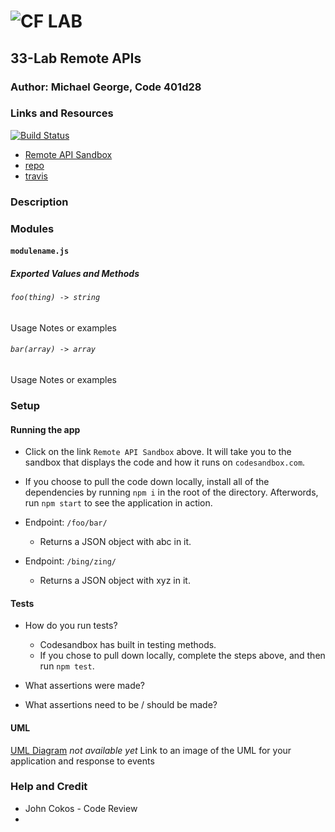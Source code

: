 ![CF](http://i.imgur.com/7v5ASc8.png) LAB
=================================================

## 33-Lab Remote APIs

### Author: Michael George, Code 401d28

### Links and Resources
[![Build Status](https://travis-ci.com/michaelageorge/33-remote-apis.svg?branch=master)](https://travis-ci.com/michaelageorge/33-remote-apis)

* [Remote API Sandbox](https://codesandbox.io/s/zxx17qk45x)
* [repo](https://github.com/michaelageorge/33-remote-apis)
* [travis](https://travis-ci.com/michaelageorge/33-remote-apis)


### Description 


### Modules
#### `modulename.js`
##### Exported Values and Methods

###### `foo(thing) -> string`
Usage Notes or examples

###### `bar(array) -> array`
Usage Notes or examples

### Setup
#### Running the app
* Click on the link `Remote API Sandbox` above. It will take you to the sandbox that displays the code and how it runs on `codesandbox.com`.

* If you choose to pull the code down locally, install all of the dependencies by running `npm i` in the root of the directory. Afterwords, run `npm start` to see the application in action.

* Endpoint: `/foo/bar/`
  * Returns a JSON object with abc in it.
* Endpoint: `/bing/zing/`
  * Returns a JSON object with xyz in it.

#### Tests
* How do you run tests?
  * Codesandbox has built in testing methods. 
  * If you chose to pull down locally, complete the steps above, and then run `npm test`.

* What assertions were made?
* What assertions need to be / should be made?

#### UML
[UML Diagram](assets/uml.jpg)
_not available yet_
Link to an image of the UML for your application and response to events

### Help and Credit
* John Cokos - Code Review
* 
